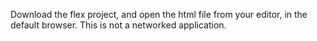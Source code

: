Download the flex project, and open the html file from your editor, in the default browser. This is not a networked application. 
